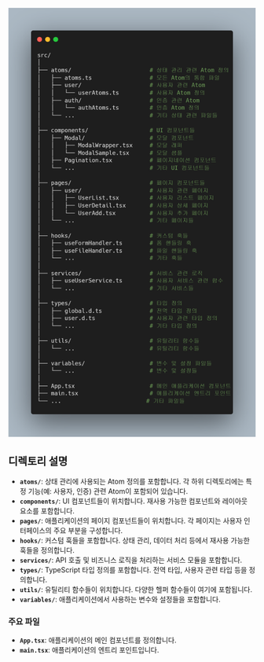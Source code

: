 ![Directory Structure](public/directory.png)

## 디렉토리 설명

- **`atoms/`**: 상태 관리에 사용되는 Atom 정의를 포함합니다. 각 하위 디렉토리에는 특정 기능(예: 사용자, 인증) 관련 Atom이 포함되어 있습니다.
- **`components/`**: UI 컴포넌트들이 위치합니다. 재사용 가능한 컴포넌트와 레이아웃 요소를 포함합니다.
- **`pages/`**: 애플리케이션의 페이지 컴포넌트들이 위치합니다. 각 페이지는 사용자 인터페이스의 주요 부분을 구성합니다.
- **`hooks/`**: 커스텀 훅들을 포함합니다. 상태 관리, 데이터 처리 등에서 재사용 가능한 훅들을 정의합니다.
- **`services/`**: API 호출 및 비즈니스 로직을 처리하는 서비스 모듈을 포함합니다.
- **`types/`**: TypeScript 타입 정의를 포함합니다. 전역 타입, 사용자 관련 타입 등을 정의합니다.
- **`utils/`**: 유틸리티 함수들이 위치합니다. 다양한 헬퍼 함수들이 여기에 포함됩니다.
- **`variables/`**: 애플리케이션에서 사용하는 변수와 설정들을 포함합니다.

### 주요 파일

- **`App.tsx`**: 애플리케이션의 메인 컴포넌트를 정의합니다.
- **`main.tsx`**: 애플리케이션의 엔트리 포인트입니다.
